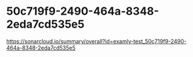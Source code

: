 # 50c719f9-2490-464a-8348-2eda7cd535e5
https://sonarcloud.io/summary/overall?id=examly-test_50c719f9-2490-464a-8348-2eda7cd535e5
